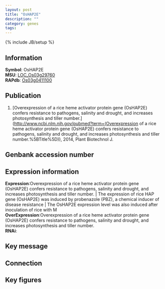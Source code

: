 ```yaml
---
layout: post
title: "OsHAP2E"
description: ""
category: genes
tags: 
---
```

{% include JB/setup %}

## Information
__Symbol__: OsHAP2E  
__MSU__: [LOC_Os03g29760](http://rice.plantbiology.msu.edu/cgi-bin/ORF_infopage.cgi?orf=LOC_Os03g29760)  
__RAPdb__: [Os03g0411100](http://rapdb.dna.affrc.go.jp/viewer/gbrowse_details/irgsp1?name=Os03g0411100)  

## Publication
1. [Overexpression of a rice heme activator protein gene (OsHAP2E) confers resistance to pathogens, salinity and drought, and increases photosynthesis and tiller number.](http://www.ncbi.nlm.nih.gov/pubmed?term=(Overexpression of a rice heme activator protein gene (OsHAP2E) confers resistance to pathogens, salinity and drought, and increases photosynthesis and tiller number.%5BTitle%5D)), 2014, Plant Biotechnol J.

## Genbank accession number

## Expression information
__Expression__:Overexpression of a rice heme activator protein gene (OsHAP2E) confers resistance to pathogens, salinity and drought, and increases photosynthesis and tiller number. |  The expression of rice HAP gene (OsHAP2E) was induced by probenazole (PBZ), a chemical inducer of disease resistance |  The OsHAP2E expression level was also induced after inoculation of rice with M  
__OverExpression__:Overexpression of a rice heme activator protein gene (OsHAP2E) confers resistance to pathogens, salinity and drought, and increases photosynthesis and tiller number.  
__RNAi__:  

## Key message

## Connection

## Key figures


